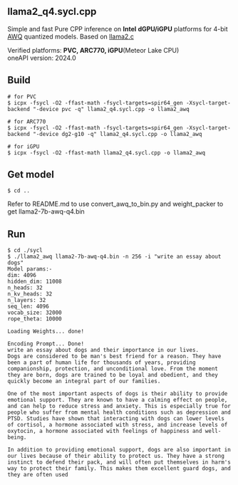 ## llama2_q4.sycl.cpp

Simple and fast Pure CPP inference on **Intel** **dGPU/iGPU** platforms for 4-bit [AWQ](https://github.com/mit-han-lab/llm-awq) quantized models.
Based on [llama2.c](https://github.com/karpathy/llama2.c)

Verified platforms: **PVC, ARC770, iGPU**(Meteor Lake CPU)    
oneAPI version: 2024.0

## Build

```
# for PVC
$ icpx -fsycl -O2 -ffast-math -fsycl-targets=spir64_gen -Xsycl-target-backend "-device pvc -q" llama2_q4.sycl.cpp -o llama2_awq

# for ARC770 
$ icpx -fsycl -O2 -ffast-math -fsycl-targets=spir64_gen -Xsycl-target-backend "-device dg2-g10 -q" llama2_q4.sycl.cpp -o llama2_awq

# for iGPU
$ icpx -fsycl -O2 -ffast-math llama2_q4.sycl.cpp -o llama2_awq
```


## Get model
```
$ cd ..
```
Refer to README.md to use convert_awq_to_bin.py and weight_packer to get llama2-7b-awq-q4.bin

## Run
```
$ cd ./sycl
$ ./llama2_awq llama2-7b-awq-q4.bin -n 256 -i "write an essay about dogs"
Model params:-
dim: 4096
hidden_dim: 11008
n_heads: 32
n_kv_heads: 32
n_layers: 32
seq_len: 4096
vocab_size: 32000
rope_theta: 10000

Loading Weights... done!

Encoding Prompt... Done!
write an essay about dogs and their importance in our lives.
Dogs are considered to be man's best friend for a reason. They have been a part of human life for thousands of years, providing companionship, protection, and unconditional love. From the moment they are born, dogs are trained to be loyal and obedient, and they quickly become an integral part of our families.

One of the most important aspects of dogs is their ability to provide emotional support. They are known to have a calming effect on people, and can help to reduce stress and anxiety. This is especially true for people who suffer from mental health conditions such as depression and PTSD. Studies have shown that interacting with dogs can lower levels of cortisol, a hormone associated with stress, and increase levels of oxytocin, a hormone associated with feelings of happiness and well-being.

In addition to providing emotional support, dogs are also important in our lives because of their ability to protect us. They have a strong instinct to defend their pack, and will often put themselves in harm's way to protect their family. This makes them excellent guard dogs, and they are often used
```
